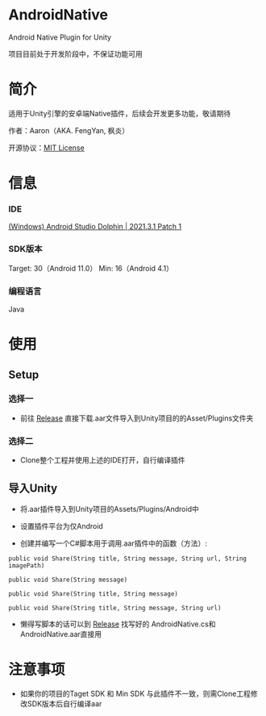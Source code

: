 # AndroidNative
 Android Native Plugin for Unity
 
项目目前处于开发阶段中，不保证功能可用

# 简介
适用于Unity引擎的安卓端Native插件，后续会开发更多功能，敬请期待

作者：Aaron（AKA. FengYan, 枫炎）

开源协议：[MIT License](https://github.com/Aaron8052/AndroidNative/blob/main/LICENSE)

# 信息

### IDE
[(Windows) Android Studio Dolphin | 2021.3.1 Patch 1](https://redirector.gvt1.com/edgedl/android/studio/install/2021.3.1.17/android-studio-2021.3.1.17-windows.exe)

### SDK版本
Target: 30（Android 11.0）
Min: 16（Android 4.1）
### 编程语言
Java

# 使用

## Setup

### 选择一

- 前往 [Release](https://github.com/Aaron8052/AndroidNative/releases) 直接下载.aar文件导入到Unity项目的的Asset/Plugins文件夹

### 选择二

- Clone整个工程并使用上述的IDE打开，自行编译插件

## 导入Unity

- 将.aar插件导入到Unity项目的Assets/Plugins/Android中

- 设置插件平台为仅Android

- 创建并编写一个C#脚本用于调用.aar插件中的函数（方法）:

`public void Share(String title, String message, String url, String imagePath)`

`public void Share(String message)`

`public void Share(String title, String message)`

`public void Share(String title, String message, String url)`

- 懒得写脚本的话可以到 [Release](https://github.com/Aaron8052/AndroidNative/releases) 找写好的 AndroidNative.cs和 AndroidNative.aar直接用

# 注意事项

- 如果你的项目的Taget SDK 和 Min SDK 与此插件不一致，则需Clone工程修改SDK版本后自行编译aar
